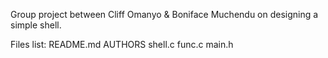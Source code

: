 Group project between Cliff Omanyo & Boniface Muchendu on designing a simple shell.

Files list:
README.md
AUTHORS
shell.c
func.c
main.h
